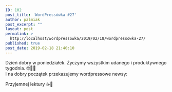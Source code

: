 ```yaml
---
ID: 102
post_title: 'WordPressówka #27'
author: palmiak
post_excerpt: ""
layout: post
permalink: >
  http://localhost/wordpressowka/2019/02/18/wordpressowka-27/
published: true
post_date: 2019-02-18 21:40:10
---
```

<!-- wp:paragraph -->
<p>Dzień dobry w poniedziałek. Życzymy wszystkim udanego i produktywnego tygodnia.&nbsp;🤓🦉🤪<br>I na dobry początek przekazujemy wordpressowe newsy: </p>
<!-- /wp:paragraph -->

<!-- wp:acf/owl-link {"id":"block_5c6dbb4e26181","data":{"field_5c5706bb6e493":"\u003cp\u003eJak wykorzystać potencjał Visual Studio Code przy tworzeniu rzeczy związanych z WordPressem\u003c/p\u003e","field_5c5706f36e494":{"title":"Using VS Code for WordPress Development","url":"https://deliciousbrains.com/vs-code-wordpress/?fbclid=IwAR3tDTtkLXB1sZeQPS5NS3Zn3W2c3nRYhFDG37vNrw63uPz81K0Vdl298J0","target":""}},"name":"acf/owl-link","align":"","mode":"preview"} /-->

<!-- wp:acf/owl-link {"id":"block_5c6dbb7626182","data":{"field_5c5706bb6e493":"\u003cp\u003eJeden z moich ulubionych pluginów uzyskał kolejny update:\u003c/p\u003e","field_5c5706f36e494":{"title":"New Features in Query Monitor 3.3","url":"https://querymonitor.com/blog/2019/02/new-features-in-query-monitor-3-3/?fbclid=IwAR1uu_ngYUtPcwMn49du35yQAhxHv3yF5nd77Ibdndc1PdwIvZV2UL4V-6w","target":""}},"name":"acf/owl-link","align":"","mode":"preview"} /-->

<!-- wp:acf/owl-link {"id":"block_5c6dbbb926183","data":{"field_5c5706bb6e493":"\u003cp\u003eNiebawem WordCamp Nordic, w trakcie którego nawet dzieciaki będą miały co robić:\u003c/p\u003e","field_5c5706f36e494":{"title":"WordPress Workshop for Kids","url":"https://2019.nordic.wordcamp.org/contributor-day/wordpress-workshop-for-kids/?fbclid=IwAR1CwM_H8Amjjh42E6phsexVFLcbGtawkAfXNFPe0j025o7nsi6UYQKytjQ","target":""}},"name":"acf/owl-link","align":"","mode":"preview"} /-->

<!-- wp:acf/owl-link {"id":"block_5c6dbbd726184","data":{"field_5c5706bb6e493":"\u003cp\u003eTwórcy WordCamp PWA proszą o feedback:\u003c/p\u003e","field_5c5706f36e494":{"title":"#WCEU invites PWA feedback","url":"https://2019.europe.wordcamp.org/2019/02/13/wceu-invites-pwa-feedback/?fbclid=IwAR2Z-yTckJtALuoatAQb5uGeO0j3mZ6oF8ssQtNlu5m3DS3IAV-fGluUIuY","target":""}},"name":"acf/owl-link","align":"","mode":"preview"} /-->

<!-- wp:acf/owl-link {"id":"block_5c6dbbfe26185","data":{"field_5c5706bb6e493":"\u003cp\u003eRich Hill dzieli wrażeniami z bycia organizatorem WordCamp Bristol:\u003c/p\u003e","field_5c5706f36e494":{"title":"WordCamp Bristol 2019 – My first experience as an organiser","url":"http://richhill.blog/wordcamp-bristol-2019-my-first-experience-as-an-organiser/?fbclid=IwAR0NNPIDC1vgtL6aczBJvxRzFpKhgvGCtkqi3ezYjJgENt28LcGsiQltnpc","target":""}},"name":"acf/owl-link","align":"","mode":"preview"} /-->

<!-- wp:acf/owl-link {"id":"block_5c6dbc2026186","data":{"field_5c5706bb6e493":"\u003cp\u003eW walentynki ukazał się Timber w wersji 1.9.0:\u003c/p\u003e","field_5c5706f36e494":{"title":"Timber 1.9.0 ","url":"https://github.com/timber/timber/releases?fbclid=IwAR2X3kRfahfCFtHvklZszUaF89EJhlJlppSxZrbEC7kRZ4tBzgpfTJtLDkM","target":""}},"name":"acf/owl-link","align":"","mode":"preview"} /-->

<!-- wp:acf/owl-link {"id":"block_5c6dbc7826187","data":{"field_5c5706bb6e493":"\u003cp\u003eI na koniec - drobny motywator do płacenia o czasie:\u003c/p\u003e","field_5c5706f36e494":{"title":"Not Paid - WordPress Plugin","url":"https://github.com/SurfEdge/not-paid-wp?fbclid=IwAR3dUq263_hIWA5ZOQTZqt06V9MYfK1CDgtCIfu4vJtItGKEC39uXFYFBmg","target":""}},"name":"acf/owl-link","align":"","mode":"preview"} /-->

<!-- wp:paragraph -->
<p>

Przyjemnej lektury&nbsp;☕🦉

</p>
<!-- /wp:paragraph -->